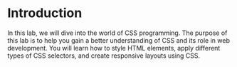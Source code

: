 # Introduction

In this lab, we will dive into the world of CSS programming. The purpose of this lab is to help you gain a better understanding of CSS and its role in web development. You will learn how to style HTML elements, apply different types of CSS selectors, and create responsive layouts using CSS.
